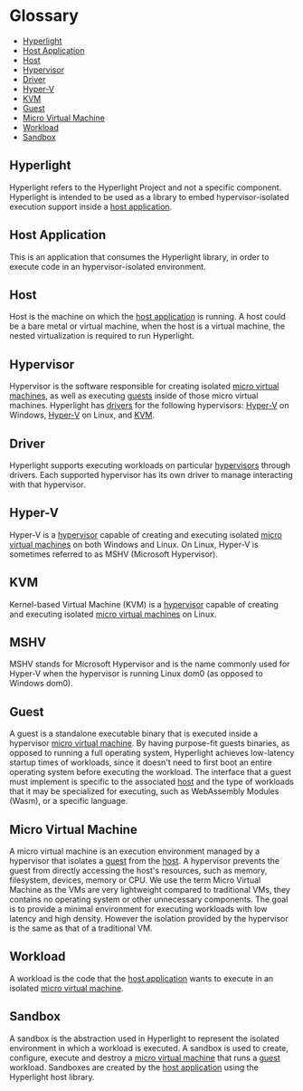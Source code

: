 # Glossary
* [Hyperlight](#hyperlight)
* [Host Application](#host-application)
* [Host](#host)
* [Hypervisor](#hypervisor)
* [Driver](#driver)
* [Hyper-V](#hyper-v)
* [KVM](#kvm)
* [Guest](#guest)
* [Micro Virtual Machine](#micro-virtual-machine)
* [Workload](#workload)
* [Sandbox](#sandbox)

## <a id="hyperlight"></a>Hyperlight
Hyperlight refers to the Hyperlight Project and not a specific component. Hyperlight is intended to be used as a library to embed hypervisor-isolated execution support inside a [host application](#host-application).

## <a id="host-application"></a>Host Application
This is an application that consumes the Hyperlight library, in order to execute code in an hypervisor-isolated environment.

## <a id="host"></a>Host
Host is the machine on which the [host application](#host-application) is running. A host could be a bare metal or virtual machine, when the host is a virtual machine, the nested virtualization is required to run Hyperlight.

## <a id="hypervisor"></a>Hypervisor
Hypervisor is the software responsible for creating isolated [micro virtual machines](#micro-virtual-machine), as well as executing [guests](#guest) inside of those micro virtual machines. Hyperlight has [drivers](#driver) for the following hypervisors: [Hyper-V](#hyper-v) on Windows, [Hyper-V](#hyper-v) on Linux, and [KVM](#kvm).

## <a id="driver"></a>Driver
Hyperlight supports executing workloads on particular [hypervisors](#hypervisor) through drivers. Each supported hypervisor has its own driver to manage interacting with that hypervisor.

## <a id="hyper-v"></a>Hyper-V
Hyper-V is a [hypervisor](#hypervisor) capable of creating and executing isolated [micro virtual machines](#micro-virtual-machine) on both Windows and Linux. On Linux, Hyper-V is sometimes referred to as MSHV (Microsoft Hypervisor).

## <a id="kvm"></a>KVM
Kernel-based Virtual Machine (KVM) is a [hypervisor](#hypervisor) capable of creating and executing isolated [micro virtual machines](#micro-virtual-machine) on Linux.

## <a id="mshv"></a>MSHV
MSHV stands for Microsoft Hypervisor and is the name commonly used for Hyper-V when the hypervisor is running Linux dom0 (as opposed to Windows dom0).

## <a id="guest"></a>Guest
A guest is a standalone executable binary that is executed inside a hypervisor [micro virtual machine](#micro-virtual-machine). By having purpose-fit guests binaries, as opposed to running a full operating system, Hyperlight achieves low-latency startup times of workloads, since it doesn't need to first boot an entire operating system before executing the workload.
The interface that a guest must implement is specific to the associated [host](#host) and the type of workloads that it may be specialized for executing, such as WebAssembly Modules (Wasm), or a specific language.

## <a id="micro-virtual-machine"></a>Micro Virtual Machine
A micro virtual machine is an execution environment managed by a hypervisor that isolates a [guest](#guest) from the [host](#host). A hypervisor prevents the guest from directly accessing the host's resources, such as memory, filesystem, devices, memory or CPU.
We use the term Micro Virtual Machine as the VMs are very lightweight compared to traditional VMs, they contains no operating system or other unnecessary components. The goal is to provide a minimal environment for executing workloads with low latency and high density. However the isolation provided by the hypervisor is the same as that of a traditional VM.

## <a id="workload"></a>Workload
A workload is the code that the [host application](#host-application) wants to execute in an isolated [micro virtual machine](#micro-virtual-machine).

## <a id="sandbox"></a>Sandbox
A sandbox is the abstraction used in Hyperlight to represent the isolated environment in which a workload is executed. A sandbox is used to create, configure, execute and destroy a [micro virtual machine](#micro-virtual-machine) that runs a [guest](#guest) workload. Sandboxes are created by the [host application](#host-application) using the Hyperlight host library.